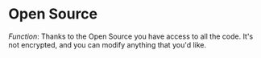 
# Open Source

*Function*: Thanks to the Open Source you have access to all the code. It's not encrypted, and you can modify anything that you'd like.
